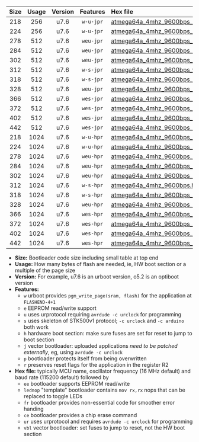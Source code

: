 |Size|Usage|Version|Features|Hex file|
|:-:|:-:|:-:|:-:|:--|
|218|256|u7.6|`w-u-jpr`|[atmega64a_4mhz_9600bps_ur_vbl.hex](https://raw.githubusercontent.com/stefanrueger/urboot/main/bootloaders/atmega64a/fcpu_4mhz/9600_bps/atmega64a_4mhz_9600bps_ur_vbl.hex)|
|224|256|u7.6|`w-u-jpr`|[atmega64a_4mhz_9600bps_lednop_ur_vbl.hex](https://raw.githubusercontent.com/stefanrueger/urboot/main/bootloaders/atmega64a/fcpu_4mhz/9600_bps/atmega64a_4mhz_9600bps_lednop_ur_vbl.hex)|
|278|512|u7.6|`weu-jpr`|[atmega64a_4mhz_9600bps_ee_ur_vbl.hex](https://raw.githubusercontent.com/stefanrueger/urboot/main/bootloaders/atmega64a/fcpu_4mhz/9600_bps/atmega64a_4mhz_9600bps_ee_ur_vbl.hex)|
|284|512|u7.6|`weu-jpr`|[atmega64a_4mhz_9600bps_ee_lednop_ur_vbl.hex](https://raw.githubusercontent.com/stefanrueger/urboot/main/bootloaders/atmega64a/fcpu_4mhz/9600_bps/atmega64a_4mhz_9600bps_ee_lednop_ur_vbl.hex)|
|302|512|u7.6|`weu-jpr`|[atmega64a_4mhz_9600bps_ee_lednop_fr_ur_vbl.hex](https://raw.githubusercontent.com/stefanrueger/urboot/main/bootloaders/atmega64a/fcpu_4mhz/9600_bps/atmega64a_4mhz_9600bps_ee_lednop_fr_ur_vbl.hex)|
|312|512|u7.6|`w-s-jpr`|[atmega64a_4mhz_9600bps_vbl.hex](https://raw.githubusercontent.com/stefanrueger/urboot/main/bootloaders/atmega64a/fcpu_4mhz/9600_bps/atmega64a_4mhz_9600bps_vbl.hex)|
|318|512|u7.6|`w-s-jpr`|[atmega64a_4mhz_9600bps_lednop_vbl.hex](https://raw.githubusercontent.com/stefanrueger/urboot/main/bootloaders/atmega64a/fcpu_4mhz/9600_bps/atmega64a_4mhz_9600bps_lednop_vbl.hex)|
|328|512|u7.6|`weu-jpr`|[atmega64a_4mhz_9600bps_ee_lednop_fr_ce_ur_vbl.hex](https://raw.githubusercontent.com/stefanrueger/urboot/main/bootloaders/atmega64a/fcpu_4mhz/9600_bps/atmega64a_4mhz_9600bps_ee_lednop_fr_ce_ur_vbl.hex)|
|366|512|u7.6|`wes-jpr`|[atmega64a_4mhz_9600bps_ee_vbl.hex](https://raw.githubusercontent.com/stefanrueger/urboot/main/bootloaders/atmega64a/fcpu_4mhz/9600_bps/atmega64a_4mhz_9600bps_ee_vbl.hex)|
|372|512|u7.6|`wes-jpr`|[atmega64a_4mhz_9600bps_ee_lednop_vbl.hex](https://raw.githubusercontent.com/stefanrueger/urboot/main/bootloaders/atmega64a/fcpu_4mhz/9600_bps/atmega64a_4mhz_9600bps_ee_lednop_vbl.hex)|
|402|512|u7.6|`wes-jpr`|[atmega64a_4mhz_9600bps_ee_lednop_fr_vbl.hex](https://raw.githubusercontent.com/stefanrueger/urboot/main/bootloaders/atmega64a/fcpu_4mhz/9600_bps/atmega64a_4mhz_9600bps_ee_lednop_fr_vbl.hex)|
|442|512|u7.6|`wes-jpr`|[atmega64a_4mhz_9600bps_ee_lednop_fr_ce_vbl.hex](https://raw.githubusercontent.com/stefanrueger/urboot/main/bootloaders/atmega64a/fcpu_4mhz/9600_bps/atmega64a_4mhz_9600bps_ee_lednop_fr_ce_vbl.hex)|
|218|1024|u7.6|`w-u-hpr`|[atmega64a_4mhz_9600bps_ur.hex](https://raw.githubusercontent.com/stefanrueger/urboot/main/bootloaders/atmega64a/fcpu_4mhz/9600_bps/atmega64a_4mhz_9600bps_ur.hex)|
|224|1024|u7.6|`w-u-hpr`|[atmega64a_4mhz_9600bps_lednop_ur.hex](https://raw.githubusercontent.com/stefanrueger/urboot/main/bootloaders/atmega64a/fcpu_4mhz/9600_bps/atmega64a_4mhz_9600bps_lednop_ur.hex)|
|278|1024|u7.6|`weu-hpr`|[atmega64a_4mhz_9600bps_ee_ur.hex](https://raw.githubusercontent.com/stefanrueger/urboot/main/bootloaders/atmega64a/fcpu_4mhz/9600_bps/atmega64a_4mhz_9600bps_ee_ur.hex)|
|284|1024|u7.6|`weu-hpr`|[atmega64a_4mhz_9600bps_ee_lednop_ur.hex](https://raw.githubusercontent.com/stefanrueger/urboot/main/bootloaders/atmega64a/fcpu_4mhz/9600_bps/atmega64a_4mhz_9600bps_ee_lednop_ur.hex)|
|302|1024|u7.6|`weu-hpr`|[atmega64a_4mhz_9600bps_ee_lednop_fr_ur.hex](https://raw.githubusercontent.com/stefanrueger/urboot/main/bootloaders/atmega64a/fcpu_4mhz/9600_bps/atmega64a_4mhz_9600bps_ee_lednop_fr_ur.hex)|
|312|1024|u7.6|`w-s-hpr`|[atmega64a_4mhz_9600bps.hex](https://raw.githubusercontent.com/stefanrueger/urboot/main/bootloaders/atmega64a/fcpu_4mhz/9600_bps/atmega64a_4mhz_9600bps.hex)|
|318|1024|u7.6|`w-s-hpr`|[atmega64a_4mhz_9600bps_lednop.hex](https://raw.githubusercontent.com/stefanrueger/urboot/main/bootloaders/atmega64a/fcpu_4mhz/9600_bps/atmega64a_4mhz_9600bps_lednop.hex)|
|328|1024|u7.6|`weu-hpr`|[atmega64a_4mhz_9600bps_ee_lednop_fr_ce_ur.hex](https://raw.githubusercontent.com/stefanrueger/urboot/main/bootloaders/atmega64a/fcpu_4mhz/9600_bps/atmega64a_4mhz_9600bps_ee_lednop_fr_ce_ur.hex)|
|366|1024|u7.6|`wes-hpr`|[atmega64a_4mhz_9600bps_ee.hex](https://raw.githubusercontent.com/stefanrueger/urboot/main/bootloaders/atmega64a/fcpu_4mhz/9600_bps/atmega64a_4mhz_9600bps_ee.hex)|
|372|1024|u7.6|`wes-hpr`|[atmega64a_4mhz_9600bps_ee_lednop.hex](https://raw.githubusercontent.com/stefanrueger/urboot/main/bootloaders/atmega64a/fcpu_4mhz/9600_bps/atmega64a_4mhz_9600bps_ee_lednop.hex)|
|402|1024|u7.6|`wes-hpr`|[atmega64a_4mhz_9600bps_ee_lednop_fr.hex](https://raw.githubusercontent.com/stefanrueger/urboot/main/bootloaders/atmega64a/fcpu_4mhz/9600_bps/atmega64a_4mhz_9600bps_ee_lednop_fr.hex)|
|442|1024|u7.6|`wes-hpr`|[atmega64a_4mhz_9600bps_ee_lednop_fr_ce.hex](https://raw.githubusercontent.com/stefanrueger/urboot/main/bootloaders/atmega64a/fcpu_4mhz/9600_bps/atmega64a_4mhz_9600bps_ee_lednop_fr_ce.hex)|

- **Size:** Bootloader code size including small table at top end
- **Usage:** How many bytes of flash are needed, ie, HW boot section or a multiple of the page size
- **Version:** For example, u7.6 is an urboot version, o5.2 is an optiboot version
- **Features:**
  + `w` urboot provides `pgm_write_page(sram, flash)` for the application at `FLASHEND-4+1`
  + `e` EEPROM read/write support
  + `u` uses urprotocol requiring `avrdude -c urclock` for programming
  + `s` uses skeleton of STK500v1 protocol; `-c urclock` and `-c arduino` both work
  + `h` hardware boot section: make sure fuses are set for reset to jump to boot section
  + `j` vector bootloader: uploaded applications *need to be patched externally*, eg, using `avrdude -c urclock`
  + `p` bootloader protects itself from being overwritten
  + `r` preserves reset flags for the application in the register R2
- **Hex file:** typically MCU name, oscillator frequency (16 MHz default) and baud rate (115200 default) followed by
  + `ee` bootloader supports EEPROM read/write
  + `lednop` "template" bootloader contains `mov rx,rx` nops that can be replaced to toggle LEDs
  + `fr` bootloader provides non-essential code for smoother error handing
  + `ce` bootloader provides a chip erase command
  + `ur` uses urprotocol and requires `avrdude -c urclock` for programming
  + `vbl` vector bootloader: set fuses to jump to reset, not the HW boot section
